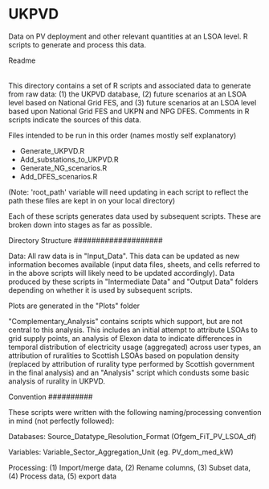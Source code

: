 # UKPVD
Data on PV deployment and other relevant quantities at an LSOA level. R scripts to generate and process this data.

Readme
######

This directory contains a set of R scripts and associated data to generate from raw data: (1) the UKPVD database, (2) future scenarios at an LSOA level based on National Grid FES, and (3) future scenarios at an LSOA level based upon National Grid FES and UKPN and NPG DFES. Comments in R scripts indicate the sources of this data.

Files intended to be run in this order (names mostly self explanatory)

- Generate_UKPVD.R
- Add_substations_to_UKPVD.R
- Generate_NG_scenarios.R
- Add_DFES_scenarios.R

(Note: 'root_path' variable will need updating in each script to reflect the path these files are kept in on your local directory)

Each of these scripts generates data used by subsequent scripts. These are broken down into stages as far as possible.

Directory Structure
####################

Data: All raw data is in "Input_Data". This data can be updated as new information becomes available (input data files, sheets, and cells referred to in the above scripts will likely need to be updated accordingly). Data produced by these scripts in "Intermediate Data" and "Output Data" folders depending on whether it is used by subsequent scripts.

Plots are generated in the "Plots" folder

"Complementary_Analysis" contains scripts which support, but are not central to this analysis. This includes an initial attempt to attribute LSOAs to grid supply points, an analysis of Elexon data to indicate differences in temporal distribution of electricity usage (aggregated) across user types, an attribution of ruralities to Scottish LSOAs based on population density (replaced by attribution of rurality type performed by Scottish government in the final analysis) and an "Analysis" script which condusts some basic analysis of rurality in UKPVD.


Convention
##########

These scripts were written with the following naming/processing convention in mind (not perfectly followed):

Databases: Source_Datatype_Resolution_Format (Ofgem_FiT_PV_LSOA_df)

Variables: Variable_Sector_Aggregation_Unit (eg. PV_dom_med_kW)

Processing: (1) Import/merge data, (2) Rename columns, (3) Subset data, (4) Process data, (5) export data
